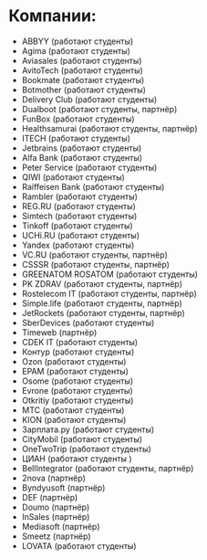 # Компании:
- ABBYY (работают студенты)
- Agima (работают студенты)
- Aviasales (работают студенты)
- AvitoTech (работают студенты)
- Bookmate (работают студенты)
- Botmother (работают студенты)
- Delivery Club (работают студенты)
- Dualboot (работают студенты, партнёр)
- FunBox (работают студенты)
- Healthsamurai (работают студенты, партнёр)
- ITECH (работают студенты)
- Jetbrains (работают студенты)
- Alfa Bank (работают студенты)
- Peter Service (работают студенты)
- QIWI (работают студенты)
- Raiffeisen Bank (работают студенты)
- Rambler (работают студенты)
- REG.RU (работают студенты)
- Simtech (работают студенты)
- Tinkoff (работают студенты)
- UCHi.RU (работают студенты)
- Yandex (работают студенты)
- VC.RU (работают студенты, партнёр)
- CSSSR (работают студенты, партнёр)
- GREENATOM ROSATOM (работают студенты)
- PK ZDRAV (работают студенты, партнёр)
- Rostelecom IT (работают студенты, партнёр)
- Simple.life (работают студенты, партнёр)
- JetRockets (работают студенты, партнёр)
- SberDevices (работают студенты)
- Timeweb (партнёр)
- CDEK IT (работают студенты)
- Контур (работают студенты)
- Ozon (работают студенты)
- EPAM (работают студенты)
- Osome (работают студенты)
- Evrone (работают студенты)
- Otkritiу (работают студенты)
- MTC (работают студенты)
- KION (работают студенты)
- Зарплата.ру (работают студенты)
- CityMobil (работают студенты)
- OneTwoTrip (работают студенты)
- ЦИАН (работают студенты )
- BellIntegrator (работают студенты, партнёр)
- 2nova (партнёр)
- Byndyusoft (партнёр)
- DEF (партнёр) 
- Doumo (партнёр)
- InSales (партнёр) 
- Mediasoft (партнёр) 
- Smeetz (партнёр)
- LOVATA (работают студенты)
